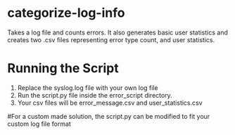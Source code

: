 # categorize-log-info
Takes a log file and counts errors. It also generates basic user statistics and creates two .csv files representing error type count, and user statistics.

# Running the Script 
1. Replace the syslog.log file with your own log file
2. Run the script.py file inside the error_script directory.
3. Your csv files will be error_message.csv and user_statistics.csv

#For a custom made solution, the script.py can be modified to fit your custom log file format
